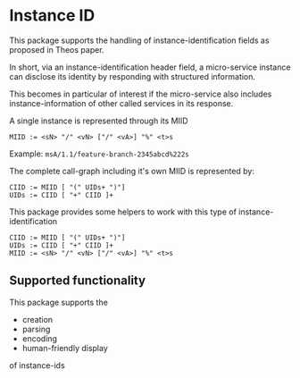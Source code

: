 # Instance ID

This package supports the handling of instance-identification fields as proposed in Theos paper.

In short, via an instance-identification header field, a micro-service instance can disclose its identity by responding with structured information.

This becomes in particular of interest if the micro-service also includes instance-information of other called services in its response.

A single instance is represented through its MIID

`MIID := <sN> "/" <vN> ["/" <vA>] "%" <t>s`

Example: `msA/1.1/feature-branch-2345abcd%222s`

The complete call-graph including it's own MIID is represented by:

```text
CIID := MIID [ "(" UIDs+ ")"]
UIDs := CIID [ "+" CIID ]+
```

This package provides some helpers to work with this type of instance-identification

```text
CIID := MIID [ "(" UIDs+ ")"]
UIDs := CIID [ "+" CIID ]+
MIID := <sN> "/" <vN> ["/" <vA>] "%" <t>s
```

## Supported functionality

This package supports the

- creation
- parsing
- encoding
- human-friendly display

of instance-ids
